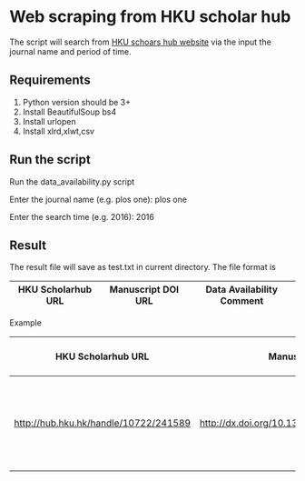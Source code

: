 # Web scraping from HKU scholar hub

The script will search from [HKU schoars hub website](http://hub.hku.hk/) via the input the journal name and period of time.

## Requirements

1. Python version should be 3+
2. Install BeautifulSoup bs4
3. Install urlopen
4. Install xlrd,xlwt,csv

## Run the script

Run the data_availability.py script

Enter the journal name (e.g. plos one): plos one

Enter the search time (e.g. 2016): 2016


## Result

The result file will save as test.txt in current directory. The file format is

| HKU Scholarhub URL  | Manuscript DOI URL | Data Availability Comment |
| ------------- | ------------- |------------- |

Example

| HKU Scholarhub URL  | Manuscript DOI URL | Data Availability Comment |
| ------------- | ------------- |------------- |
| http://hub.hku.hk/handle/10722/241589 | http://dx.doi.org/10.1371%2Fjournal.pone.0169095 |All relevant data are within the paper and its Supporting Information files.|


